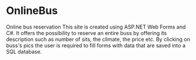 # OnlineBus
Online bus reservation
This site is created using ASP.NET Web Forms and C#. 
It offers the possibility to reserve an entire buss by offering its description such as number of sits, 
the climate, the price etc.
By clicking on buss's pics the user is required to fill forms with data that are saved into a SQL database.
